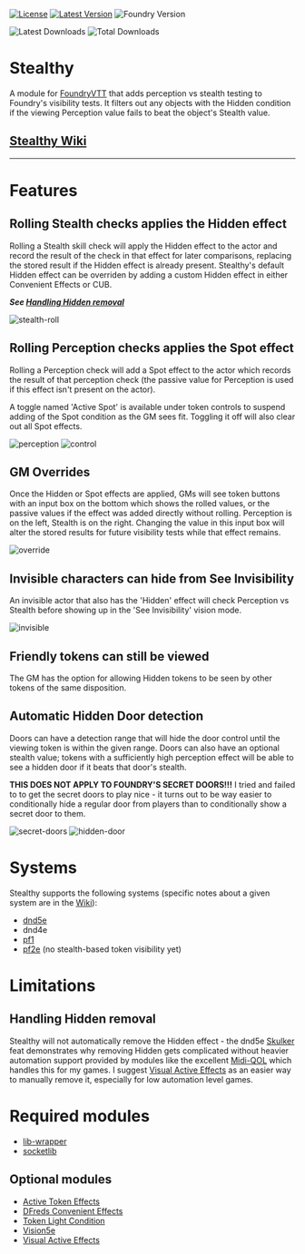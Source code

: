 [![License](https://img.shields.io/github/license/eligarf/stealthy?label=License)](LICENSE)
[![Latest Version](https://img.shields.io/github/v/release/eligarf/stealthy?display_name=tag&sort=semver&label=Latest%20Version)](https://github.com/eligarf/stealthy/releases/latest)
![Foundry Version](https://img.shields.io/endpoint?url=https://foundryshields.com/version?url=https%3A%2F%2Fraw.githubusercontent.com%2Feligarf%2Fstealthy%2Fdev%2Fmodule.json)

![Latest Downloads](https://img.shields.io/github/downloads/eligarf/stealthy/latest/total?color=blue&label=latest%20downloads)
![Total Downloads](https://img.shields.io/github/downloads/eligarf/stealthy/total?color=blue&label=total%20downloads)
# Stealthy

A module for [FoundryVTT](https://foundryvtt.com) that adds perception vs stealth testing to Foundry's visibility tests. It filters out any objects with the Hidden condition if the viewing Perception value fails to beat the object's Stealth value.

## [Stealthy Wiki](https://github.com/Eligarf/stealthy/wiki)
---
# Features

## Rolling Stealth checks applies the Hidden effect
Rolling a Stealth skill check will apply the Hidden effect to the actor and record the result of the check in that effect for later comparisons, replacing the stored result if the Hidden effect is already present. Stealthy's default Hidden effect can be overriden by adding a custom Hidden effect in either Convenient Effects or CUB.

***See [Handling Hidden removal](#handling-hidden-removal)***

![stealth-roll](https://user-images.githubusercontent.com/16523503/209989026-e0d2dad2-8dc1-459c-8824-a2332ce8a9cd.gif)

## Rolling Perception checks applies the Spot effect
Rolling a Perception check will add a Spot effect to the actor which records the result of that perception check (the passive value for Perception is used if this effect isn't present on the actor).

A toggle named 'Active Spot' is available under token controls to suspend adding of the Spot condition as the GM sees fit. Toggling it off will also clear out all Spot effects.

![perception](https://user-images.githubusercontent.com/16523503/213257350-e382f584-1c5c-41a8-bf00-60705ec89bd0.gif)
![control](https://user-images.githubusercontent.com/16523503/210176825-3fcb3183-81db-4f64-836a-81f29199b580.png)

## GM Overrides
Once the Hidden or Spot effects are applied, GMs will see token buttons with an input box on the bottom which shows the rolled values, or the passive values if the effect was added directly without rolling. Perception is on the left, Stealth is on the right. Changing the value in this input box will alter the stored results for future visibility tests while that effect remains.

![override](https://user-images.githubusercontent.com/16523503/213258088-73098735-321f-4542-9c8a-433be26cd014.gif)

## Invisible characters can hide from See Invisibility
An invisible actor that also has the 'Hidden' effect will check Perception vs Stealth before showing up in the 'See Invisibility' vision mode.

![invisible](https://user-images.githubusercontent.com/16523503/210176827-03fda57a-6d09-4144-8253-b8b7cd9155ac.gif)

## Friendly tokens can still be viewed
The GM has the option for allowing Hidden tokens to be seen by other tokens of the same disposition.

## Automatic Hidden Door detection
Doors can have a detection range that will hide the door control until the viewing token is within the given range. Doors can also have an optional stealth value; tokens with a sufficiently high perception effect will be able to see a hidden door if it beats that door's stealth. 

**THIS DOES NOT APPLY TO FOUNDRY'S SECRET DOORS!!!** I tried and failed to to get the secret doors to play nice - it turns out to be way easier to conditionally hide a regular door from players than to conditionally show a secret door to them.

![secret-doors](https://user-images.githubusercontent.com/16523503/212574216-6cc5b0ad-f432-441e-b11a-f4aa2b15cbd1.gif)
![hidden-door](https://user-images.githubusercontent.com/16523503/217671740-41aa7832-d495-49da-a149-948ebb6ccb2a.PNG)

# Systems
Stealthy supports the following systems (specific notes about a given system are in the [Wiki](https://github.com/Eligarf/stealthy/wiki)):
- [dnd5e](https://github.com/Eligarf/stealthy/wiki/D&D-5e)
- dnd4e
- [pf1](https://github.com/Eligarf/stealthy/wiki/Pathfinder-1e)
- [pf2e](https://github.com/Eligarf/stealthy/wiki/Pathfinder-2e) (no stealth-based token visibility yet)

# Limitations

## Handling Hidden removal
Stealthy will not automatically remove the Hidden effect - the dnd5e [Skulker](https://www.dndbeyond.com/feats/skulker) feat demonstrates why removing Hidden gets complicated without heavier automation support provided by modules like the excellent [Midi-QOL](https://foundryvtt.com/packages/midi-qol) which handles this for my games. I suggest [Visual Active Effects](https://foundryvtt.com/packages/visual-active-effects) as an easier way to manually remove it, especially for low automation level games. 

# Required modules
* [lib-wrapper](https://foundryvtt.com/packages/lib-wrapper)
* [socketlib](https://github.com/manuelVo/foundryvtt-socketlib)
## Optional modules
* [Active Token Effects](https://foundryvtt.com/packages/ATL)
* [DFreds Convenient Effects](https://foundryvtt.com/packages/dfreds-convenient-effects)
* [Token Light Condition](https://foundryvtt.com/packages/tokenlightcondition)
* [Vision5e](https://foundryvtt.com/packages/vision-5e)
* [Visual Active Effects](https://foundryvtt.com/packages/visual-active-effects)
